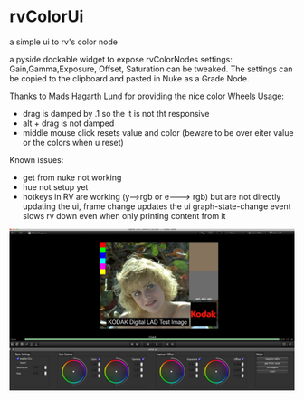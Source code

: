 # rvColorUi
a simple ui to rv's color node

a pyside dockable widget to expose rvColorNodes settings:
Gain,Gamma,Exposure, Offset, Saturation can be tweaked.
The settings can be copied to the clipboard and pasted in Nuke as a Grade Node.

Thanks to Mads Hagarth Lund for providing the nice color Wheels
Usage:
- drag is damped by .1 so the it is not tht responsive
- alt + drag is not damped
- middle mouse click resets value and color (beware to be over eiter value or the colors when u reset)

Known issues:
- get from nuke not working
- hue not setup yet
- hotkeys in RV are working (y-->rgb or e---> rgb) but are not directly updating the ui, frame change updates the ui
 graph-state-change event slows rv down even when only printing content from it


![image showcase](/docs/rvColorUi.jpg?raw=true "ColorUi")